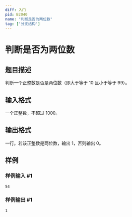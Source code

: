 ```yaml
---
diff: 入门
pid: B2040
name: "判断是否为两位数"
tag: ['分支结构']
---
```

# 判断是否为两位数
## 题目描述

判断一个正整数是否是两位数（即大于等于 $10$ 且小于等于 $99$）。
## 输入格式

一个正整数，不超过 $1000$。
## 输出格式

一行。若该正整数是两位数，输出 $1$，否则输出 $0$。
## 样例

### 样例输入 #1
```
54
```
### 样例输出 #1
```
1
```
